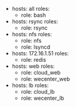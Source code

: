   
- hosts: all
  roles:
    - role: bash
- hosts: rsync
  roles:
    - role: rsync
- hosts: nfs
  roles:
    - role: nfs
    - role: lsyncd
- hosts: 172.16.1.51
  roles:
    - role: redis
- hosts: web
  roles:
    - role: cloud_web
    - role: wecenter_web
- hosts: lb
  roles:
    - role: cloud_lb
    - role: wecenter_lb
